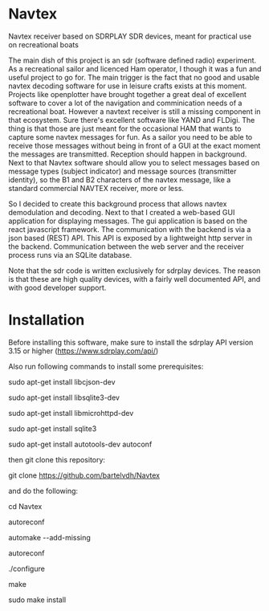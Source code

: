 # Navtex
Navtex receiver based on SDRPLAY SDR devices, meant for practical use on recreational boats


The main dish of this project is an sdr (software defined radio) experiment.
As a recreational sailor and licenced Ham operator, I though it was a fun and useful project to go for.
The main trigger is the fact that no good and usable navtex decoding software for use in leisure crafts exists at this moment.
Projects like openplotter have brought together a great deal of excellent software to cover a lot of the navigation and comminication needs of a recreational boat. However a navtext receiver is still a missing component in that ecosystem.
Sure there's excellent software like YAND and FLDigi. The thing is that those are just meant for the occasional HAM that wants to capture some navtex messages for fun.
As a sailor you need to be able to receive those messages without being in front of a GUI at the exact moment the messages are transmitted. Reception should happen in background. Next to that Navtex software should allow you to select messages based on message types (subject indicator) and message sources (transmitter identity), so the B1 and B2 characters of the navtex message, like a standard commercial NAVTEX receiver, more or less.

So I decided to create this background process that allows navtex demodulation and decoding.
Next to that I created a web-based GUI application for displaying messages. The gui application is based on the react javascript framework. The communication with the backend is via a json based (REST) API. This API is exposed by a lightweight http server in the backend. Communication between the web server and the receiver process runs via an SQLite database.

Note that the sdr code is written exclusively for sdrplay devices. The reason is that these are high quality devices, with a fairly well documented API, and with good developer support.

# Installation
Before installing this software, make sure to install the sdrplay API version 3.15 or higher (https://www.sdrplay.com/api/)



Also run following commands to install some prerequisites:

sudo apt-get install libcjson-dev

sudo apt-get install libsqlite3-dev

sudo apt-get install libmicrohttpd-dev

sudo apt-get install sqlite3

sudo apt-get install autotools-dev autoconf


then git clone this repository:

git clone https://github.com/bartelvdh/Navtex


and do the following:

cd Navtex

autoreconf

automake --add-missing

autoreconf

./configure

make

sudo make install



